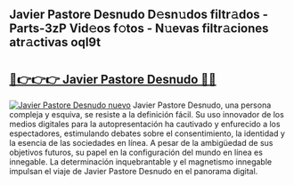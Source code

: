 ## Javier Pastore Desnudo D𝚎sn𝚞dos filtr𝚊dos - Parts-3zP Vid𝚎os f𝚘tos - N𝚞evas filtr𝚊ciones atr𝚊ctivas oqI9t

# <h2><a href="http://mb11vd.tromn.icu/?c=Javier+Pastore+Desnudo">🔗👉👉👉 Javier Pastore Desnudo 🔗🔗</a></h2>

[![Javier Pastore Desnudo nuevo](https://i.imgur.com/pEAQMta.gif)](http://mb11vd.tromn.icu/?c=Javier+Pastore+Desnudo)
Javier Pastore Desnudo, una persona compleja y esquiva, se resiste a la definición fácil. Su uso innovador de los medios digitales para la autopresentación ha cautivado y enfurecido a los espectadores, estimulando debates sobre el consentimiento, la identidad y la esencia de las sociedades en línea. A pesar de la ambigüedad de sus objetivos futuros, su papel en la configuración del mundo en línea es innegable. La determinación inquebrantable y el magnetismo innegable impulsan el viaje de Javier Pastore Desnudo en el panorama digital.
